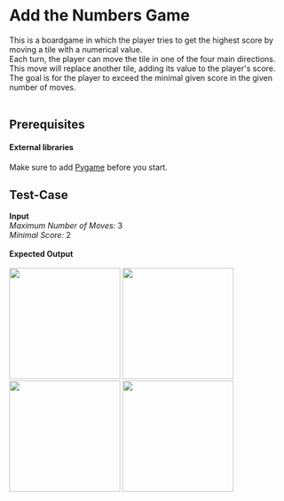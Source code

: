 # Add the Numbers Game
This is a boardgame in which the player tries to get the highest score by moving a tile with a numerical value.<br/>
Each turn, the player can move the tile in one of the four main directions. This move will replace another tile, adding its value to the player's score.<br/>
The goal is for the player to exceed the minimal given score in the given number of moves.<br/><br/>

## Prerequisites
#### External libraries
Make sure to add [Pygame](https://www.pygame.org/download.shtml) before you start. <br/>

## Test-Case
__Input__
<br/>
*Maximum Number of Moves:* 3 <br/>
*Minimal Score:* 2
<br/><br/>
__Expected Output__
 <br/><br/>
 <img width="200" height="200" src="https://drive.google.com/uc?export=view&id=1gZEZgl5ZG-cpkC3NUpfKsEHdnm4fpNWU">
 <img width="200" height="200" src="https://drive.google.com/uc?export=view&id=1QlaL_4Ytfop8A7KjuLpANZr9xkyeCI5v">
 <img width="200" height="200" src="https://drive.google.com/uc?export=view&id=112I7jX2ai7VSUFFE-H6pJ3MU8WNussoN">
 <img width="200" height="200" src="https://drive.google.com/uc?export=view&id=1Oh_ag1O-m6OY9WM48uAvh8_vafAcpuyR">
